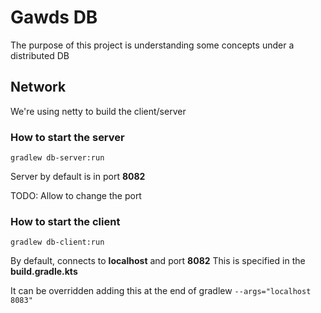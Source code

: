 # Gawds DB

The purpose of this project is understanding some concepts under a distributed DB

## Network

We're using netty to build the client/server 

### How to start the server
```
gradlew db-server:run
```
Server by default is in port **8082**

TODO: Allow to change the port 
### How to start the client
```
gradlew db-client:run
```
By default, connects to **localhost** and port **8082** This is specified in the **build.gradle.kts**

It can be overridden adding this at the end of gradlew ```--args="localhost 8083"```
